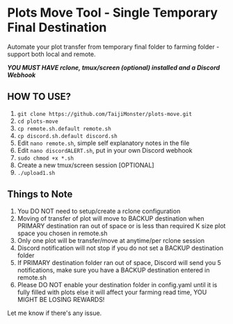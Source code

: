 # Plots Move Tool - Single Temporary Final Destination
Automate your plot transfer from temporary final folder to farming folder - support both local and remote.

***YOU MUST HAVE rclone, tmux/screen (optional) installed and a Discord Webhook***

## HOW TO USE?
1) `git clone https://github.com/TaijiMonster/plots-move.git`
2) `cd plots-move`
3) `cp remote.sh.default remote.sh`
4) `cp discord.sh.default discord.sh`
5) Edit `nano remote.sh`, simple self explanatory notes in the file
6) Edit `nano discordALERT.sh`, put in your own Discord webhook
7) `sudo chmod +x *.sh`
8) Create a new tmux/screen session [OPTIONAL]
9) `./upload1.sh`

## Things to Note
1) You DO NOT need to setup/create a rclone configuration
2) Moving of transfer of plot will move to BACKUP destination when PRIMARY destination ran out of space or is less than required K size plot space you chosen in remote.sh
3) Only one plot will be transfer/move at anytime/per rclone session
4) Discord notification will not stop if you do not set a BACKUP destination folder
5) If PRIMARY destination folder ran out of space, Discord will send you 5 notifications, make sure you have a BACKUP destination entered in remote.sh
6) Please DO NOT enable your destination folder in config.yaml until it is fully filled with plots else it will affect your farming read time, YOU MIGHT BE LOSING REWARDS!

Let me know if there's any issue.
